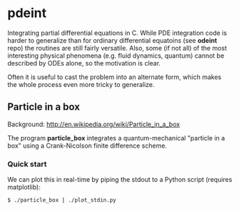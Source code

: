 # pdeint #

Integrating partial differential equations in C. While PDE integration code is harder to generalize than for ordinary differential equatoins (see __odeint__ repo) the routines are still fairly versatile. Also, some (if not all) of the most interesting physical phenomena (e.g. fluid dynamics, quantum) cannot be described by ODEs alone, so the motivation is clear.

Often it is useful to cast the problem into an alternate form, which makes the whole process even more tricky to generalize.

## Particle in a box ##

Background: http://en.wikipedia.org/wiki/Particle_in_a_box

The program __particle_box__ integrates a quantum-mechanical "particle in a box" using a Crank-Nicolson finite difference scheme.

### Quick start ###

We can plot this in real-time by piping the stdout to a Python script (requires matplotlib):

```bash
$ ./particle_box | ./plot_stdin.py
```


